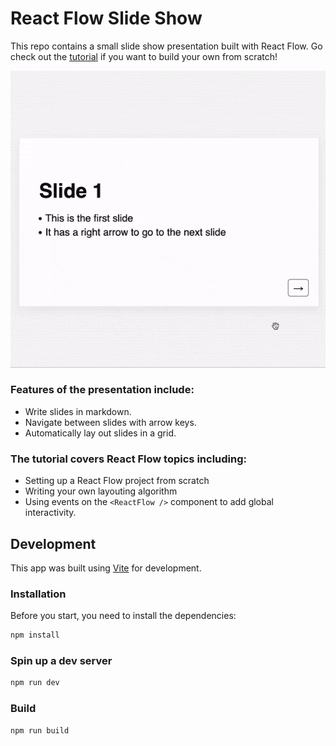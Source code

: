 # React Flow Slide Show

This repo contains a small slide show presentation built with React Flow. Go check
out the [tutorial](https://reactflow.dev/learn/tutorials/presentations-with-react-flow)
if you want to build your own from scratch!

![A screencapture of someone clicking arrow keys on a series of slides, which lets them navigate up, down, left, and right between them](slideshow.gif)

### Features of the presentation include:

- Write slides in markdown.
- Navigate between slides with arrow keys.
- Automatically lay out slides in a grid.

### The tutorial covers React Flow topics including:

- Setting up a React Flow project from scratch
- Writing your own layouting algorithm
- Using events on the `<ReactFlow />` component to add global interactivity.

## Development

This app was built using [Vite](https://vitejs.dev/) for development.

### Installation

Before you start, you need to install the dependencies:

```sh
npm install
```

### Spin up a dev server

```sh
npm run dev
```

### Build

```sh
npm run build
```
